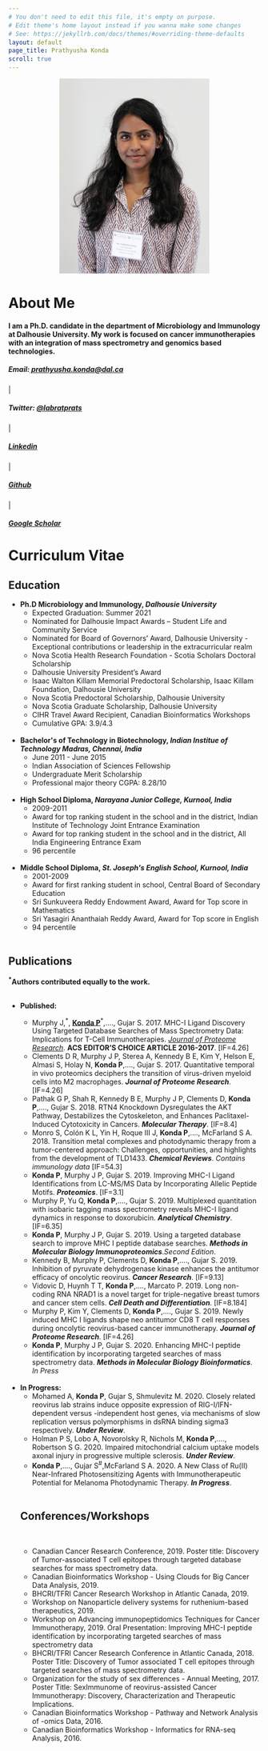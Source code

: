 ```yaml
---
# You don't need to edit this file, it's empty on purpose.
# Edit theme's home layout instead if you wanna make some changes
# See: https://jekyllrb.com/docs/themes/#overriding-theme-defaults
layout: default
page_title: Prathyusha Konda
scroll: true
---
```

<p align="center">
  <img src="images/header_new_copy.jpg" width="300" height="390" alt="hi" class="inline" />
</p>
<div class="container" id="about">
</div>
<h1 id="about"><b>About Me</b></h1>
<div class="container">
    <h4>I am a Ph.D. candidate in the department of Microbiology and Immunology at Dalhousie University. My work is focused on cancer immunotherapies with an integration of mass spectrometry and genomics based technologies.</h4>
</div>
<div class="container" id="contactbuttondiv">
    <h5 id="contactbuttons"><span id="icon" class="glyphicon glyphicon-envelope"></span>  Email:<a href="mailto:prathyusha.konda@dal.ca"> prathyusha.konda@dal.ca</a></h5>|
    <h5 id="contactbuttons"><i id="icon" class="fa fa-twitter-square fa-1x" aria-hidden="true"></i>  Twitter: <a target="_blank" href="http://twitter.com/labratprats">@labratprats</a></h5>|
    <h5 id="contactbuttons"><span id="icon" class="fa fa-linkedin-square"></span>  <a href="https://www.linkedin.com/in/prathyusha-konda-3240385a/">Linkedin</a></h5>|
    <h5 id="contactbuttons"><span id="icon" class="fa fa-github-square"></span>  <a href="https://www.github.com/Prathyusha-konda">Github</a></h5>|
    <h5 id="contactbuttons"><i id="icon" class="fa fa-graduation-cap" aria-hidden="true"></i>  <a href="https://scholar.google.ca/citations?user=LMu60kjth8EC&hl=en">Google Scholar</a></h5>
</div>
<div class="container" id="CV">
<div>
    <h1 id="CVcontent"><b>Curriculum Vitae</b></h1>
   <h2 id="Education"><span class="fa fa-graduation-cap" aria-hidden="true"></span>  Education</h2>
    <ul id="list">
        <li id="list"><b>Ph.D Microbiology and Immunology, <i>Dalhousie University</i></b>
            <ul id="sublist">
		    <li>Expected Graduation: Summer 2021</li>
                <li>Nominated for Dalhousie Impact Awards – Student Life and Community Service</li>
                <li>Nominated for Board of Governors’ Award, Dalhousie University - Exceptional contributions or leadership in the extracurricular realm</li>
                <li>Nova Scotia Health Research Foundation - Scotia Scholars Doctoral Scholarship</li>
                <li>Dalhousie University President’s Award</li>
                <li>Isaac Walton Killam Memorial Predoctoral Scholarship, Isaac Killam Foundation, Dalhousie University</li>
				<li>Nova Scotia Predoctoral Scholarship, Dalhousie University</li>
				<li>Nova Scotia Graduate Scholarship, Dalhousie University</li>
				<li>CIHR Travel Award Recipient, Canadian Bioinformatics Workshops</li> 
		    <li>Cumulative GPA: 3.9/4.3</li>
		    <br>
            </ul>
        </li>
        <li id="list"><b>Bachelor's of Technology in Biotechnology, <i>Indian Institue of Technology Madras, Chennai, India</i></b>
            <ul id="sublist">
                <li>June 2011 - June 2015</li>
                <li>Indian Association of Sciences Fellowship</li>
				<li>Undergraduate Merit Scholarship</li>
                <li>Professional major theory CGPA: 8.28/10</li>
		    <br>
            </ul>
        </li>
        <li id="list"><b>High School Diploma, <i>Narayana Junior College, Kurnool, India</i></b>
            <ul id="sublist">
                <li>2009-2011</li>
                <li>Award for top ranking student in the school and in the district, Indian Institute of Technology Joint Entrance Examination</li>
                <li>Award for top ranking student in the school and in the district, All India Engineering Entrance Exam</li>
		    <li>96 percentile</li>
		    <br>
            </ul>
        </li>
		<li id="list"><b>Middle School Diploma, <i>St. Joseph's English School, Kurnool, India</i></b>
            <ul id="sublist">
                <li>2001-2009</li>
                <li>Award for first ranking student in school, Central Board of Secondary Education</li>
				<li>Sri Sunkuveera Reddy Endowment Award, Award for Top score in Mathematics</li>
                <li>Sri Yasagiri Ananthaiah Reddy Award, Award for Top score in English</li>
		    <li>94 percentile</li>
		    <br>
            </ul>
        </li>
    </ul>
    </div>
	<h2 id="Publications"><span class="glyphicon glyphicon-book" aria-hidden="true"></span>  Publications</h2>
	<b><sup>*</sup>Authors contributed equally to the work.</b>
	<br>
    	<ul id="list">
		<br>
      	<li id="list"><b>Published: </b>
		</li>
            <ul id="sublist">
		    <li>Murphy J,<sup>*</sup>, <b><u>Konda P</u></b><sup>*</sup>,...., Gujar S. 2017. MHC-I Ligand Discovery Using Targeted Database Searches of Mass Spectrometry Data: Implications for T-Cell Immunotherapies. <u><i>Journal of Proteome Research</i></u>. <b>ACS EDITOR’S CHOICE ARTICLE 2016-2017</b>. [IF=4.26]</li>
				<li>Clements D R, Murphy J P, Sterea A, Kennedy B E, Kim Y, Helson E, Almasi S, Holay N, <b>Konda P</b>,...., Gujar S. 2017. Quantitative temporal in vivo proteomics deciphers the transition of virus-driven myeloid cells into M2 macrophages. <b><i>Journal of Proteome Research</i></b>. [IF=4.26]</li>
                <li>Pathak G P, Shah R, Kennedy B E, Murphy J P, Clements D, <b>Konda P</b>,...., Gujar S. 2018. RTN4 Knockdown Dysregulates the AKT Pathway, Destabilizes the Cytoskeleton, and Enhances Paclitaxel-Induced Cytotoxicity in Cancers. <b><i>Molecular Therapy</i></b>. [IF=8.4]</li>
				<li>Monro S, Colón K L, Yin H, Roque III J, <b>Konda P</b>,...., McFarland S A. 2018. Transition metal complexes and photodynamic therapy from a tumor-centered approach: Challenges, opportunities, and highlights from the development of TLD1433. <b><i>Chemical Reviews</i></b>. <i>Contains immunology data</i> [IF=54.3]</li>
				<li><b>Konda P</b>, Murphy J P, Gujar S. 2019. Improving MHC-I Ligand Identifications from LC-MS/MS Data by Incorporating Allelic Peptide Motifs. <b><i>Proteomics</i></b>. [IF=3.1]</li>
				<li>Murphy P, Yu Q, <b>Konda P</b>,...., Gujar S. 2019. Multiplexed quantitation with isobaric tagging mass spectrometry reveals MHC-I ligand dynamics in response to doxorubicin. <b><i>Analytical Chemistry</i></b>. [IF=6.35]</li>
				<li><b>Konda P</b>, Murphy J P, Gujar S. 2019. Using a targeted database search to improve MHC I peptide database searches. <b><i>Methods in Molecular Biology Immunoproteomics</i></b>.<i>Second Edition</i>.</li>
				<li>Kennedy B, Murphy P, Clements D, <b>Konda P</b>,...., Gujar S. 2019. Inhibition of pyruvate dehydrogenase kinase enhances the antitumor efficacy of oncolytic reovirus. <b><i>Cancer Research</i></b>. [IF=9.13]</li>
				<li>Vidovic D, Huynh T T, <b>Konda P</b>,...., Marcato P. 2019. Long non-coding RNA NRAD1 is a novel target for triple-negative breast tumors and cancer stem cells. <b><i>Cell Death and Differentiation</i></b>. [IF=8.184]</li>
				<li>Murphy P, Kim Y, Clements D, <b>Konda P</b>,...., Gujar S. 2019. Newly induced MHC I ligands shape neo antitumor CD8 T cell responses during oncolytic reovirus-based cancer immunotherapy. <b><i>Journal of Proteome Research</i></b>. [IF=4.26]</li>
				<li><b>Konda P</b>, Murphy J P, Gujar S. 2020. Enhancing MHC-I peptide identification by incorporating targeted searches of mass spectrometry data. <b><i>Methods in Molecular Biology Bioinformatics</i></b>. <i>In Press</i>		</li>
           </ul>
		<br>
    <li id="list"><b>In Progress:</b>
            <ul id="sublist">
				<li>Mohamed A, <b>Konda P</b>, Gujar S, Shmulevitz M. 2020. Closely related reovirus lab strains induce opposite expression of RIG-I/IFN-dependent versus -independent host genes, via mechanisms of slow replication versus polymorphisms in dsRNA binding sigma3 respectively. <b><i>Under Review</i></b>.</li>
				<li>Holman P S, Lobo A, Novorolsky R, Nichols M, <b>Konda P</b>,...., Robertson S G. 2020. Impaired mitochondrial calcium uptake models axonal injury in progressive multiple sclerosis. <b><i>Under Review</i></b>.</li>
				<li><b>Konda P</b>,...., Gujar S<sup>#</sup>,McFarland S A. 2020. A New Class of Ru(II) Near-Infrared Photosensitizing Agents with Immunotherapeutic Potential for Melanoma Photodynamic Therapy. <b><i>In Progress</i></b>.</li>
            </ul>
            </li>
		<br>
		<h2 id="Conferences/Workshops"><span class="glyphicon glyphicon-book" aria-hidden="true"></span>  Conferences/Workshops</h2>
		<br>
            <ul id="sublist">
		<li> Canadian Cancer Research Conference, 2019. Poster title: Discovery of Tumor-associated T cell epitopes through targeted database searches for mass spectrometry data. </li> 
		    <li> Canadian Bioinformatics Workshop -  Using Clouds for Big Cancer Data Analysis, 2019. </li>
		    <li> BHCRI/TFRI Cancer Research Workshop in Atlantic Canada, 2019. </li>
		    <li> Workshop on Nanoparticle delivery systems for ruthenium-based therapeutics, 2019. </li>
		    <li> Workshop on Advancing immunopeptidomics Techniques for Cancer Immunotherapy, 2019. Oral Presentation: Improving MHC-I peptide identification by incorporating targeted searches of mass spectrometry data </li>
		    <li> BHCRI/TFRI Cancer Research Conference in Atlantic Canada, 2018. Poster Title: Discovery of Tumor associated T cell epitopes through targeted searches of mass spectrometry data. </li>
		    <li> Organization for the study of sex differences - Annual Meeting, 2017. Poster Title: SexImmunome of reovirus-assisted Cancer Immunotherapy: Discovery, Characterization and Therapeutic Implications. </li>
		    <li> Canadian Bioinformatics Workshop - Pathway and Network Analysis of -omics Data, 2016.</li>
		    <li> Canadian Bioinformatics Workshop - Informatics for RNA-seq Analysis, 2016.</li>
		</ul>

